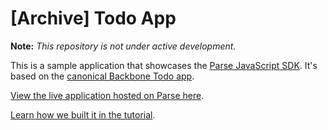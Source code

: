 [Archive] Todo App
===

**Note:** *This repository is not under active development.*

This is a sample application that showcases the [Parse JavaScript SDK](https://www.parse.com/docs/js_guide). It's based on the [canonical Backbone Todo app](http://addyosmani.github.com/todomvc/).

[View the live application hosted on Parse here](http://todolist.parseapp.com).

[Learn how we built it in the tutorial](https://parse.com/tutorials/todo-app-with-javascript).
